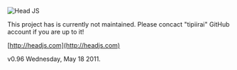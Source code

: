 ![Head JS](http://headjs.com/media/img/headjs.gif)

This project has is currently not maintained. Please concact "tipiirai" GitHub account if you are up to it!

[http://headjs.com](http://headjs.com)

v0.96 Wednesday, May 18 2011.
